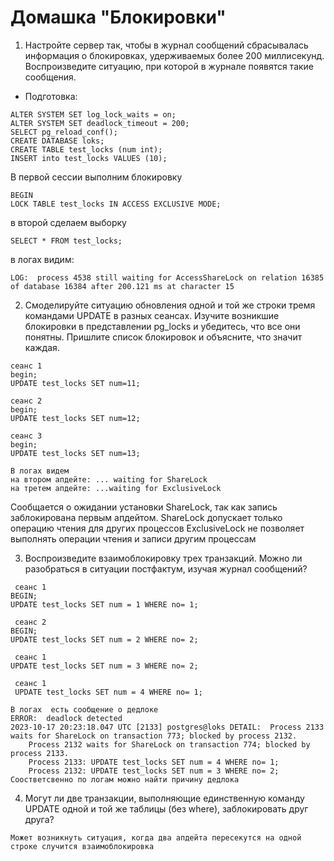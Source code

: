 # Домашка "Блокировки"

1) Настройте сервер так, чтобы в журнал сообщений сбрасывалась информация о блокировках, удерживаемых более 200 миллисекунд. Воспроизведите ситуацию, при которой в журнале появятся такие сообщения.

- Подготовка:
```
ALTER SYSTEM SET log_lock_waits = on;
ALTER SYSTEM SET deadlock_timeout = 200;
SELECT pg_reload_conf();
CREATE DATABASE loks;
CREATE TABLE test_locks (num int);
INSERT into test_locks VALUES (10);

```
В первой сессии выполним блокировку
```
BEGIN
LOCK TABLE test_locks IN ACCESS EXCLUSIVE MODE;
```
в второй сделаем выборку
```
SELECT * FROM test_locks;
```
в логах видим:
```
LOG:  process 4538 still waiting for AccessShareLock on relation 16385 of database 16384 after 200.121 ms at character 15
```

2) Смоделируйте ситуацию обновления одной и той же строки тремя командами UPDATE в разных сеансах. Изучите возникшие блокировки в представлении pg_locks и убедитесь, что все они понятны. Пришлите список блокировок и объясните, что значит каждая.

```
сеанс 1
begin;
UPDATE test_locks SET num=11;
```
```
сеанс 2
begin;
UPDATE test_locks SET num=12;
```
```
сеанс 3
begin;
UPDATE test_locks SET num=13;
```
```
В логах видем
на втором апдейте: ... waiting for ShareLock
на третем апдейте: ...waiting for ExclusiveLock
```
Сообщается о ожидании установки ShareLock, так как запись заблокирована первым апдейтом. 
ShareLock допускает только операцию чтения для других процессов
ExclusiveLock не позволяет выполнять операции чтения и записи другим процессам  


3) Воспроизведите взаимоблокировку трех транзакций. Можно ли разобраться в ситуации постфактум, изучая журнал сообщений?

```
 сеанс 1
BEGIN;
UPDATE test_locks SET num = 1 WHERE no= 1;

 сеанс 2
BEGIN;
UPDATE test_locks SET num = 2 WHERE no= 2;

 сеанс 1
UPDATE test_locks SET num = 3 WHERE no= 2;

 сеанс 1
 UPDATE test_locks SET num = 4 WHERE no= 1;
```
```
В логах  есть сообщение о дедлоке
ERROR:  deadlock detected
2023-10-17 20:23:18.047 UTC [2133] postgres@loks DETAIL:  Process 2133 waits for ShareLock on transaction 773; blocked by process 2132.
	Process 2132 waits for ShareLock on transaction 774; blocked by process 2133.
	Process 2133: UPDATE test_locks SET num = 4 WHERE no= 1;
	Process 2132: UPDATE test_locks SET num = 3 WHERE no= 2;
Соостветсвенно по логам можно найти причину дедлока
```
4) Могут ли две транзакции, выполняющие единственную команду UPDATE одной и той же таблицы (без where), заблокировать друг друга?
```
Может возникнуть ситуация, когда два апдейта пересекутся на одной строке случится взаимоблокировка
```
